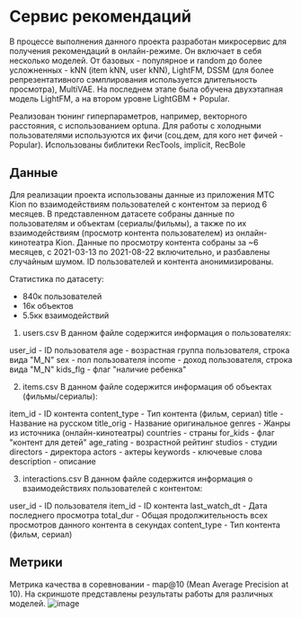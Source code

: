 # Сервис рекомендаций

В процессе выполнения данного проекта разработан микросервис для получения рекомендаций в онлайн-режиме.
Он включает в себя несколько моделей. От базовых - популярное и random до более усложненных - kNN (item kNN, user kNN), LightFM, DSSM (для более репрезентативного сэмплирования используется длительность просмотра), MultiVAE. На последнем этапе была обучена двухэтапная модель LightFM, а на втором уровне LightGBM + Popular.

Реализован тюнинг гиперпараметров, например, векторного расстояния, с использованием optuna.
Для работы с холодными пользователями используются их фичи (соц.дем, для кого нет фичей - Popular).
Использованы библитеки RecTools, implicit, RecBole

## Данные
Для реализации проекта использованы данные из приложения МТС Kion по взаимодействиям пользователей с контентом за период 6 месяцев.
В представленном датасете собраны данные по пользователям и объектам (сериалы/фильмы), а также по их взаимодействиям (просмотр контента пользователем) из онлайн-кинотеатра Kion. Данные по просмотру контента собраны за ~6 месяцев, с 2021-03-13 по 2021-08-22  включительно, и разбавлены случайным шумом. ID пользователей и контента анонимизированы.

Статистика по датасету:

- 840к пользователей
- 16к объектов
- 5.5кк взаимодействий

1. users.csv
В данном файле содержится информация о пользователях:

user_id - ID пользователя
age - возрастная группа пользователя, строка вида "M_N"
sex - пол пользователя
income - доход пользователя, строка вида "M_N"
kids_flg - флаг "наличие ребенка"

2. items.csv
В данном файле содержится информация об объектах (фильмы/сериалы):

item_id - ID контента
content_type - Тип контента (фильм, сериал)
title - Название на русском
title_orig - Название оригинальное
genres - Жанры из источника (онлайн-кинотеатры)
countries - страны
for_kids - флаг "контент для детей"
age_rating - возрастной рейтинг
studios - студии
directors - директора
actors - актеры
keywords - ключевые слова
description - описание

3. interactions.csv
В данном файле содержится информация о взаимодействиях пользователей с контентом:

user_id - ID пользователя
item_id - ID контента
last_watch_dt - Дата последнего просмотра
total_dur - Общая продолжительность всех просмотров данного контента в секундах
content_type - Тип контента (фильм, сериал)

## Метрики
Метрика качества в соревновании - map@10 (Mean Average Precision at 10). На скриншоте представлены результаты работы для различных моделей.
![image](https://github.com/user-attachments/assets/b62db919-d666-4496-b15b-ea62ba200fdc)
